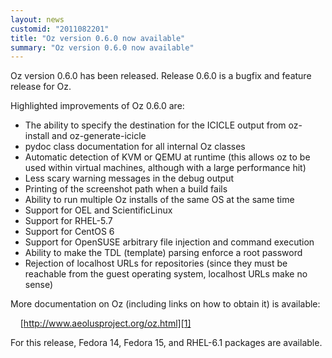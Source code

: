 ```yaml
---
layout: news
customid: "2011082201"
title: "Oz version 0.6.0 now available"
summary: "Oz version 0.6.0 now available"
---
```

Oz version 0.6.0 has been released. Release 0.6.0 is a bugfix and feature
release for Oz.

Highlighted improvements of Oz 0.6.0 are:

* The ability to specify the destination for the ICICLE output from oz-install
  and oz-generate-icicle
* pydoc class documentation for all internal Oz classes
* Automatic detection of KVM or QEMU at runtime (this allows oz to be used
  within virtual machines, although with a large performance hit)
* Less scary warning messages in the debug output
* Printing of the screenshot path when a build fails
* Ability to run multiple Oz installs of the same OS at the same time
* Support for OEL and ScientificLinux
* Support for RHEL-5.7
* Support for CentOS 6
* Support for OpenSUSE arbitrary file injection and command execution
* Ability to make the TDL (template) parsing enforce a root password
* Rejection of localhost URLs for repositories (since they must be reachable
  from the guest operating system, localhost URLs make no sense)

More documentation on Oz (including links on how to obtain it) is available:

&nbsp;&nbsp;&nbsp;&nbsp;[http://www.aeolusproject.org/oz.html][1]

For this release, Fedora 14, Fedora 15, and RHEL-6.1 packages are available.

 [1]: oz.html "Oz Main Page"